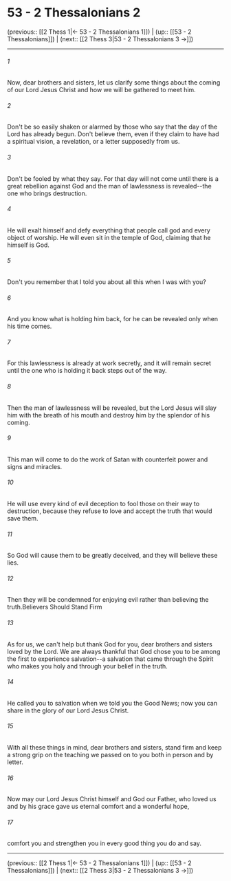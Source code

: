 # 53 - 2 Thessalonians 2

(previous:: [[2 Thess 1|← 53 - 2 Thessalonians 1]]) | (up:: [[53 - 2 Thessalonians]]) | (next:: [[2 Thess 3|53 - 2 Thessalonians 3 →]])

***


###### 1 
Now, dear brothers and sisters, let us clarify some things about the coming of our Lord Jesus Christ and how we will be gathered to meet him. 

###### 2 
Don't be so easily shaken or alarmed by those who say that the day of the Lord has already begun. Don't believe them, even if they claim to have had a spiritual vision, a revelation, or a letter supposedly from us. 

###### 3 
Don't be fooled by what they say. For that day will not come until there is a great rebellion against God and the man of lawlessness is revealed--the one who brings destruction. 

###### 4 
He will exalt himself and defy everything that people call god and every object of worship. He will even sit in the temple of God, claiming that he himself is God. 

###### 5 
Don't you remember that I told you about all this when I was with you? 

###### 6 
And you know what is holding him back, for he can be revealed only when his time comes. 

###### 7 
For this lawlessness is already at work secretly, and it will remain secret until the one who is holding it back steps out of the way. 

###### 8 
Then the man of lawlessness will be revealed, but the Lord Jesus will slay him with the breath of his mouth and destroy him by the splendor of his coming. 

###### 9 
This man will come to do the work of Satan with counterfeit power and signs and miracles. 

###### 10 
He will use every kind of evil deception to fool those on their way to destruction, because they refuse to love and accept the truth that would save them. 

###### 11 
So God will cause them to be greatly deceived, and they will believe these lies. 

###### 12 
Then they will be condemned for enjoying evil rather than believing the truth.Believers Should Stand Firm 

###### 13 
As for us, we can't help but thank God for you, dear brothers and sisters loved by the Lord. We are always thankful that God chose you to be among the first to experience salvation--a salvation that came through the Spirit who makes you holy and through your belief in the truth. 

###### 14 
He called you to salvation when we told you the Good News; now you can share in the glory of our Lord Jesus Christ. 

###### 15 
With all these things in mind, dear brothers and sisters, stand firm and keep a strong grip on the teaching we passed on to you both in person and by letter. 

###### 16 
Now may our Lord Jesus Christ himself and God our Father, who loved us and by his grace gave us eternal comfort and a wonderful hope, 

###### 17 
comfort you and strengthen you in every good thing you do and say.

***

(previous:: [[2 Thess 1|← 53 - 2 Thessalonians 1]]) | (up:: [[53 - 2 Thessalonians]]) | (next:: [[2 Thess 3|53 - 2 Thessalonians 3 →]])
